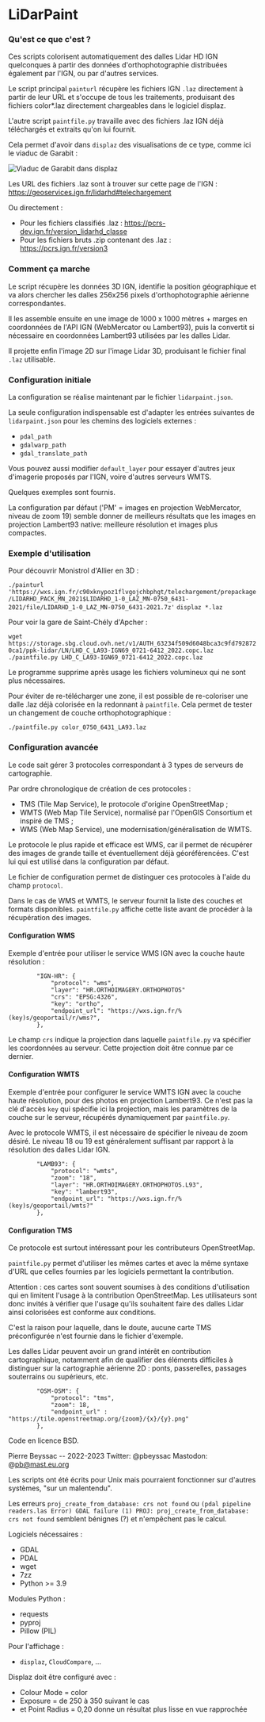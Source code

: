 LiDarPaint
==========

### Qu'est ce que c'est ?

Ces scripts colorisent automatiquement des dalles Lidar HD IGN quelconques à partir des données d'orthophotographie distribuées également par l'IGN, ou par d'autres services.

Le script principal `painturl` récupère les fichiers IGN `.laz` directement à partir de leur URL et s'occupe de tous les traitements, produisant des fichiers color*.laz directement chargeables dans le logiciel displaz.

L'autre script `paintfile.py` travaille avec des fichiers .laz IGN déjà téléchargés et extraits qu'on lui fournit.

Cela permet d'avoir dans `displaz` des visualisations de ce type, comme ici le viaduc de Garabit :

![Viaduc de Garabit dans displaz](assets/garabit.png)

Les URL des fichiers .laz sont à trouver sur cette page de l'IGN :
https://geoservices.ign.fr/lidarhd#telechargement

Ou directement :
* Pour les fichiers classifiés .laz : https://pcrs-dev.ign.fr/version_lidarhd_classe
* Pour les fichiers bruts .zip contenant des .laz : https://pcrs.ign.fr/version3

### Comment ça marche

Le script récupère les données 3D IGN, identifie la position géographique et va alors chercher les dalles 256x256 pixels d'orthophotographie aérienne correspondantes.

Il les assemble ensuite en une image de 1000 x 1000 mètres + marges en coordonnées de l'API IGN (WebMercator ou Lambert93), puis la convertit si nécessaire en coordonnées Lambert93 utilisées par les dalles Lidar.

Il projette enfin l'image 2D sur l'image Lidar 3D, produisant le fichier final `.laz` utilisable.

### Configuration initiale

La configuration se réalise maintenant par le fichier `lidarpaint.json`.

La seule configuration indispensable est d'adapter les entrées suivantes de `lidarpaint.json` pour les chemins des logiciels externes :

* `pdal_path`
* `gdalwarp_path`
* `gdal_translate_path`

Vous pouvez aussi modifier `default_layer` pour essayer d'autres jeux d'imagerie proposés par l'IGN, voire d'autres serveurs WMTS.

Quelques exemples sont fournis.

La configuration par défaut ('PM' = images en projection WebMercator, niveau de zoom 19) semble donner de meilleurs résultats que les images en projection Lambert93 native: meilleure résolution et images plus compactes.

### Exemple d'utilisation

Pour découvrir Monistrol d'Allier en 3D :

`./painturl 'https://wxs.ign.fr/c90xknypoz1flvgojchbphgt/telechargement/prepackage/LIDARHD_PACK_MN_2021$LIDARHD_1-0_LAZ_MN-0750_6431-2021/file/LIDARHD_1-0_LAZ_MN-0750_6431-2021.7z'`
`displaz *.laz`

Pour voir la gare de Saint-Chély d'Apcher :

`wget https://storage.sbg.cloud.ovh.net/v1/AUTH_63234f509d6048bca3c9fd7928720ca1/ppk-lidar/LN/LHD_C_LA93-IGN69_0721-6412_2022.copc.laz`
`./paintfile.py LHD_C_LA93-IGN69_0721-6412_2022.copc.laz`

Le programme supprime après usage les fichiers volumineux qui ne sont plus nécessaires.

Pour éviter de re-télécharger une zone, il est possible de re-coloriser
une dalle .laz déjà colorisée en la redonnant à `paintfile`. Cela
permet de tester un changement de couche orthophotographique :

`./paintfile.py color_0750_6431_LA93.laz`

### Configuration avancée

Le code sait gérer 3 protocoles correspondant à 3 types de serveurs de cartographie.

Par ordre chronologique de création de ces protocoles :

* TMS (Tile Map Service), le protocole d'origine OpenStreetMap ;
* WMTS (Web Map Tile Service), normalisé par l'OpenGIS Consortium et inspiré de TMS ;
* WMS (Web Map Service), une modernisation/généralisation de WMTS.

Le protocole le plus rapide et efficace est WMS, car il permet de récupérer des images de grande taille et éventuellement déjà géoréférencées. C'est lui qui est utilisé dans la configuration par défaut.

Le fichier de configuration permet de distinguer ces protocoles à l'aide du champ `protocol`.

Dans le cas de WMS et WMTS, le serveur fournit la liste des couches et formats disponibles. `paintfile.py` affiche cette liste avant de procéder à la récupération des images.

#### Configuration WMS

Exemple d'entrée pour utiliser le service WMS IGN avec la couche haute résolution :
```
        "IGN-HR": {
            "protocol": "wms",
            "layer": "HR.ORTHOIMAGERY.ORTHOPHOTOS"
            "crs": "EPSG:4326",
            "key": "ortho",
            "endpoint_url": "https://wxs.ign.fr/%(key)s/geoportail/r/wms?",
        },
```

Le champ `crs` indique la projection dans laquelle `paintfile.py` va spécifier les coordonnées au serveur. Cette projection doit être connue par ce dernier.

#### Configuration WMTS

Exemple d'entrée pour configurer le service WMTS IGN avec la couche haute résolution, pour des photos en projection Lambert93.
Ce n'est pas la clé d'accès `key` qui spécifie ici la projection, mais les paramètres de la couche sur le serveur, récupérés dynamiquement par `paintfile.py`.

Avec le protocole WMTS, il est nécessaire de spécifier le niveau de zoom désiré. Le niveau 18 ou 19 est généralement suffisant par rapport à la résolution des dalles Lidar IGN.

```
        "LAMB93": {
            "protocol": "wmts",
            "zoom": "18",
            "layer": "HR.ORTHOIMAGERY.ORTHOPHOTOS.L93",
            "key": "lambert93",
            "endpoint_url": "https://wxs.ign.fr/%(key)s/geoportail/wmts?"
        },
```


#### Configuration TMS

Ce protocole est surtout intéressant pour les contributeurs OpenStreetMap.

`paintfile.py` permet d'utiliser les mêmes cartes et avec la même syntaxe d'URL que celles fournies par les logiciels permettant la contribution.

Attention : ces cartes sont souvent soumises à des conditions d'utilisation qui en limitent l'usage à la contribution OpenStreetMap. Les utilisateurs sont donc invités à vérifier que l'usage qu'ils souhaitent faire des dalles Lidar ainsi colorisées est conforme aux conditions.

C'est la raison pour laquelle, dans le doute, aucune carte TMS préconfigurée n'est fournie dans le fichier d'exemple.

Les dalles Lidar peuvent avoir un grand intérêt en contribution cartographique, notamment afin de qualifier des éléments difficiles à distinguer sur la cartographie aérienne 2D : ponts, passerelles, passages souterrains ou supérieurs, etc.

```
        "OSM-OSM": {
            "protocol": "tms",
            "zoom": 18,
            "endpoint_url" : "https://tile.openstreetmap.org/{zoom}/{x}/{y}.png"
        },
```

Code en licence BSD.

Pierre Beyssac -- 2022-2023
Twitter: @pbeyssac
Mastodon: @pb@mast.eu.org

Les scripts ont été écrits pour Unix mais pourraient fonctionner sur d'autres systèmes, "sur un malentendu".

Les erreurs `proj_create_from_database: crs not found` ou
`(pdal pipeline readers.las Error) GDAL failure (1) PROJ: proj_create_from_database: crs not found`
semblent bénignes (?) et n'empêchent pas le calcul.

Logiciels nécessaires :
* GDAL
* PDAL
* wget
* 7zz
* Python >= 3.9

Modules Python :
* requests
* pyproj
* Pillow (PIL)

Pour l'affichage :
* `displaz`, `CloudCompare`, ...

Displaz doit être configuré avec :
* Colour Mode = color
* Exposure = de 250 à 350 suivant le cas
* et Point Radius = 0,20 donne un résultat plus lisse en vue rapprochée
